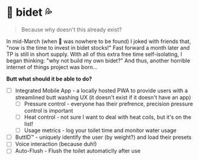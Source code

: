 # 🚽 bidet 💦
> Because why doesn't this already exist?

In mid-March (when 🧻 was nowhere to be found) I joked with friends that, "now is the time to invest in bidet stocks!" Fast forward a month later and TP is still in short supply. With all of this extra free time self-isolating, I began thinking: "why not build my own bidet?" And thus, another horrible internet of things project was born...

**Butt what should it be able to do?**
- [ ] Integrated Mobile App - a locally hosted PWA to provide users with a streamlined butt washing UX (it doesn't exist if it doesn't have an app)
  - [ ] Pressure control - everyone has their prefrence, precision pressure control is important
  - [ ] Heat control - not sure I want to deal with heat coils, but it's on the list!
  - [ ] Usage metrics - log your toilet time and monitor water usage
- [ ] ButtID™ - uniquely identify the user (by weight?) and load their presets
- [ ] Voice interaction (because duh!)
- [ ] Auto-Flush - Flush the toilet automaticlly after use
